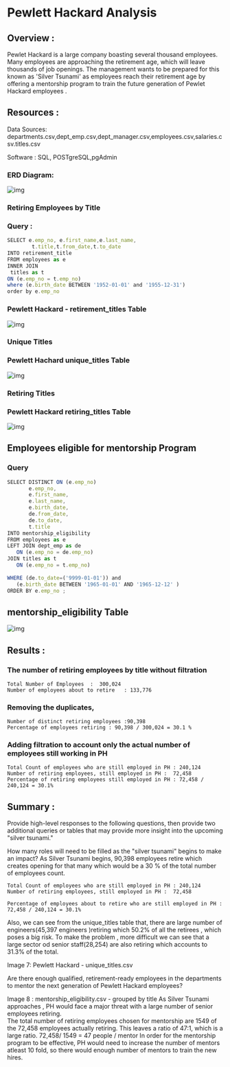 # Pewlett Hackard Analysis

## Overview :

Pewlet Hackard is a large company boasting several thousand employees. Many employees are approaching the retirement age, which will leave thousands of job openings. The management wants to be prepared for this known as 'Silver Tsunami' as employees reach their retirement age by offering a mentorship program to train the future generation of Pewlet Hackard employees .

## Resources :

Data Sources: departments.csv,dept_emp.csv,dept_manager.csv,employees.csv,salaries.csv.titles.csv

Software : SQL, POSTgreSQL,pgAdmin

### ERD Diagram:
![img](https://github.com/hsurisetti/Pewlett-Hackard-Analysis/blob/main/screenshots/PH_ERD.png)

### Retiring Employees by Title


### Query : 


```javascript
SELECT e.emp_no, e.first_name,e.last_name,
		t.title,t.from_date,t.to_date
INTO retirement_title
FROM employees as e
INNER JOIN
 titles as t
ON (e.emp_no = t.emp_no)
where (e.birth_date BETWEEN '1952-01-01' and '1955-12-31')
order by e.emp_no
```


### Pewlett Hackard - retirement_titles Table
![img](https://github.com/hsurisetti/Pewlett-Hackard-Analysis/blob/main/screenshots/retirement_title.png)


### Unique Titles

### Pewlett Hachard unique_titles Table
![img](https://github.com/hsurisetti/Pewlett-Hackard-Analysis/blob/main/screenshots/unique_titles.png)


### Retiring Titles

### Pewlett Hackard retiring_titles Table
![img](https://github.com/hsurisetti/Pewlett-Hackard-Analysis/blob/main/screenshots/retiring_titles.png)

## Employees eligible for mentorship Program

### Query
 ```javascript
SELECT DISTINCT ON (e.emp_no)
		e.emp_no, 
		e.first_name,
		e.last_name,
		e.birth_date,
		de.from_date,
		de.to_date,
		t.title
INTO mentorship_eligibility
FROM employees as e
LEFT JOIN dept_emp as de
	ON (e.emp_no = de.emp_no)	
JOIN titles as t
	ON (e.emp_no = t.emp_no)
	
WHERE (de.to_date=('9999-01-01')) and 
	(e.birth_date BETWEEN '1965-01-01' AND '1965-12-12' )
ORDER BY e.emp_no ;
```

## mentorship_eligibility Table

![img](https://github.com/hsurisetti/Pewlett-Hackard-Analysis/blob/main/screenshots/mentorship_eligibility.png)

## Results : 
### The number of retiring employees by title without filtration

    Total Number of Employees  :  300,024
    Number of employees about to retire   : 133,776

### Removing the duplicates, 
    Number of distinct retiring employees :90,398
    Percentage of employees retiring : 90,398 / 300,024 = 30.1 %

### Adding filtration to account only the actual number of employees still working in PH
    Total Count of employees who are still employed in PH : 240,124
    Number of retiring employees, still employed in PH :  72,458
    Percentage of retiring employees still employed in PH : 72,458 / 240,124 = 30.1%



## Summary :
 Provide high-level responses to the following questions, then provide two additional queries or tables that may provide more insight into the upcoming "silver tsunami."

How many roles will need to be filled as the "silver tsunami" begins to make an impact?
    As Silver Tsunami begins, 90,398 employees retire which creates opening for that many which would be a 30 % of the total number of employees count.

    Total Count of employees who are still employed in PH : 240,124
    Number of retiring employees, still employed in PH :  72,458

    Percentage of employees about to retire who are still employed in PH : 72,458 / 240,124 = 30.1%
Also, we can see from the unique_titles table that, there are large number of engineers(45,397 engineers )retiring which 50.2% of all the retirees , which poses a big risk.
To make the problem , more difficult we can see that a large sector od senior staff(28,254) are also retiring which accounts to 31.3% of the total.

Image 7: Pewlett Hackard - unique_titles.csv

Are there enough qualified, retirement-ready employees in the departments to mentor the next generation of Pewlett Hackard employees?

Image 8 : mentorship_eligibility.csv - grouped by title
 As Silver Tsunami approaches , PH would face a major threat with a large number of senior employees retiring.  
    The total number of retiring employees chosen for mentorship are 1549 of the 72,458 employees actually retiring. This leaves a ratio of 47:1, which is a large ratio.
         72,458/ 1549 = 47 people / mentor 
In order for the mentorship program to be effective, PH would need to increase the number of mentors atleast 10 fold, so there would enough number of mentors to train the new hires.
